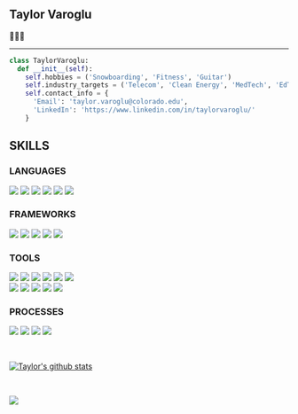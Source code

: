 ## Taylor Varoglu
🙋🏻‍♂️ <br />

*** *** ***
```python
class TaylorVaroglu:
  def __init__(self):
    self.hobbies = ('Snowboarding', 'Fitness', 'Guitar')
    self.industry_targets = ('Telecom', 'Clean Energy', 'MedTech', 'EdTech', 'FinTech')
    self.contact_info = {
      'Email': 'taylor.varoglu@colorado.edu',
      'LinkedIn': 'https://www.linkedin.com/in/taylorvaroglu/'
    }
```


## SKILLS
### LANGUAGES
<p>
  <img src="https://img.shields.io/badge/Ruby-CC0000.svg?&style=plastic&logo=ruby&logoColor=white" />
  <img src="https://img.shields.io/badge/ActiveRecord-CC0000.svg?&style=plastic&logo=rubyonrails&logoColor=white" />
  <img src="https://img.shields.io/badge/HTML5-0EB201.svg?&style=plastic&logo=html5&logoColor=white" />
  <img src="https://img.shields.io/badge/CSS3-0EB201.svg?&style=plastic&logo=css3&logoColor=white" />
  <img src="https://img.shields.io/badge/JavaScript-f5ef42.svg?&style=plastic&logo=JavaScript&logoColor=black" />
  <img src="https://img.shields.io/badge/Python-1572B6.svg?&style=plastic&logo=python&logoColor=yellow" />
</p>

### FRAMEWORKS
<p>
  <img src="https://img.shields.io/badge/Ruby%20on%20Rails-b81818.svg?&style=plastic&logo=rubyonrails&logoColor=white" />
  <img src="https://img.shields.io/badge/Django-092E20.svg?&style=plastic&logo=django&logoColor=white" />
  <img src="https://img.shields.io/badge/Flask-181717.svg?&style=plastic&logo=flask&logoColor=white" />
  <img src="https://img.shields.io/badge/FastAPI-00966c.svg?&style=plastic&logo=fastapi&logoColor=white" />
  <img src="https://img.shields.io/badge/ExpressJs-0EB201.svg?&style=plastic&logo=node.js&logoColor=white" />
</p>

### TOOLS
<p>
  <img src="https://img.shields.io/badge/VsCode-1572B6.svg?&style=plastic&logo=visual-studio&logoColor=white" />  
  <img src="https://img.shields.io/badge/Atom-66595C.svg?&style=plastic&logo=atom&logoColor=white" />  
  <img src="https://img.shields.io/badge/Git-F05032.svg?&style=plastic&logo=git&logoColor=white" />
  <img src="https://img.shields.io/badge/GitHub-181717.svg?&style=plastic&logo=github&logoColor=white" />
  <img src="https://img.shields.io/badge/GitLab-66595C.svg?&style=plastic&logo=gitlab&logoColor=white" />
  <img src="https://img.shields.io/badge/CircleCI-181717.svg?&style=plastic&logo=circle&logoColor=white" />
  </br>
  <img src="https://img.shields.io/badge/Postman-FF6E4F.svg?&style=plastic&logo=postman&logoColor=white" />
  <img src="https://img.shields.io/badge/PostgreSQL-4169E1.svg?&style=plastic&logo=postgresql&logoColor=white" />
  <img src="https://img.shields.io/badge/Sendgrid-4169E1.svg?&style=plastic&logo=twilio&logoColor=white" />
  <img src="https://img.shields.io/badge/Heroku-430098.svg?&style=plastic&logo=heroku&logoColor=white" />
  <img src="https://img.shields.io/badge/AWS-FF6E4F.svg?&style=plastic&logo=amazon&logoColor=white" />
</p>

### PROCESSES
<p>
  <img src="https://img.shields.io/badge/OOP-b81818.svg?&style=plastic&logo=OOP&logoColor=white" />
  <img src="https://img.shields.io/badge/TDD-b87818.svg?&style=plastic&logo=TDD&logoColor=white" />
  <img src="https://img.shields.io/badge/MVC-b8b018.svg?&style=plastic&logo=MVC&logoColor=white" />
  <img src="https://img.shields.io/badge/REST-33b818.svg?&style=plastic&logo=REST&logoColor=white" />  
</p>
</br>

[![Taylor's github stats](https://github-readme-stats.vercel.app/api?username=tvaroglu&count_private=true&include_all_commits=true&show_icons=true&theme=synthwave)](https://github.com/tvaroglu/)

<!-- <details close> -->
<!-- <summary>MOST USED LANGUAGES</summary> -->
<br>
<p>
<img src="https://github-readme-stats.vercel.app/api/top-langs/?username=tvaroglu&theme=synthwave&layout=compact">
<p/>
<!-- </details>
 -->
